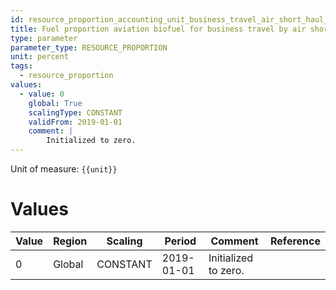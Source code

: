 ```yaml
---
id: resource_proportion_accounting_unit_business_travel_air_short_haul_aviation_biofuel
title: Fuel proportion aviation biofuel for business travel by air short haul
type: parameter
parameter_type: RESOURCE_PROPORTION
unit: percent
tags:
  - resource_proportion
values:
  - value: 0
    global: True
    scalingType: CONSTANT
    validFrom: 2019-01-01
    comment: |
        Initialized to zero.
---
```



Unit of measure: `{{unit}}`


# Values


| Value | Region | Scaling | Period | Comment | Reference |
|-------|--------|---------|--------|---------|-----------|
| 0 | Global | CONSTANT | 2019-01-01 | Initialized to zero. |  |


